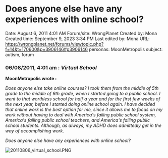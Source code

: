 # Does anyone else have any experiences with online school?

Date: August 6, 2011 4:01 AM
Forum/site: WrongPlanet
Created by: Mona
Created time: September 9, 2023 3:34 PM
Last edited by: Mona
URL: https://wrongplanet.net/forums/viewtopic.php?f=14&t=170600&p=3906146#p3906146
personas: MoonMetropolis
subject: autism, forum

### 06/08/2011, 4:01 am : *Virtual School*

**MoonMetropolis wrote :**

*Does anyone else take online courses? I took them from the middle of 5th grade to the middle of 9th grade, when I started going to a public school. I went to that worthless school for half a year and for the first few weeks of the next year, before I started doing online school again. I have decided that online work is the best option for me, since it allows me to focus on my work without having to deal with America's failing public school system, America's failing public school teachers, and America's failing public school students. Although, as always, my ADHD does admittedly get in the way of accomplishing work.*

*Does anyone else have any experiences with online school?*

![20110806_virtual_school.PNG](../../../Joshua%E2%80%99s%20personas%20&%20victimes%2047f302c3ee7140169d02d7ecbb1b2b4c/Rushes%20Personas%2026f0f60550004a05bb97f11a02504bf4/Threads%20MoonMetropolis%20Wrong%20Planet%201218040f12ce4d4c88a7533017568e89/20110806_virtual_school.png)